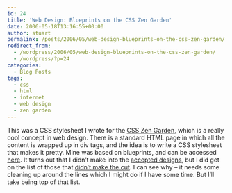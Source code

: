 ```yaml
---
id: 24
title: 'Web Design: Blueprints on the CSS Zen Garden'
date: 2006-05-18T13:16:55+00:00
author: stuart
permalink: /posts/2006/05/web-design-blueprints-on-the-css-zen-garden/ 
redirect_from:
  - /wordpress/2006/05/web-design-blueprints-on-the-css-zen-garden/
  - /wordpress/?p=24
categories:
  - Blog Posts
tags:
  - css
  - html
  - internet
  - web design
  - zen garden
---
```

This was a CSS stylesheet I wrote for the [CSS Zen Garden](http://www.csszengarden.com/), which is a really cool concept in web design. There is a standard HTML page in which all the content is wrapped up in div tags, and the idea is to write a CSS stylesheet that makes it pretty. Mine was based on blueprints, and can be accessed [here](http://www.csszengarden.com/?cssfile=http://stuartgeiger.com/blueprints/style.css). It turns out that I didn&#8217;t make into the [accepted designs](http://www.mezzoblue.com/zengarden/alldesigns/), but I did get on the list of those that [didn&#8217;t make the cut](http://www.mezzoblue.com/zengarden/alldesigns/others/). I can see why &#8211; it needs some cleaning up around the lines which I might do if I have some time. But I&#8217;ll take being top of that list.
